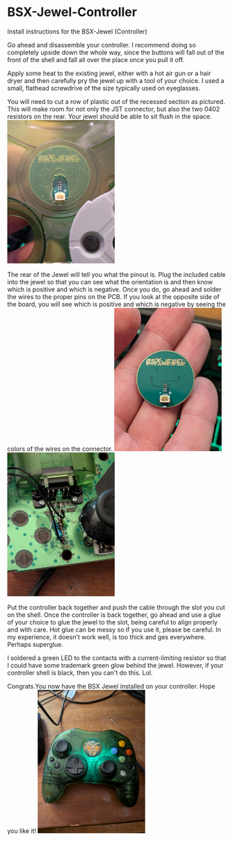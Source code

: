 # BSX-Jewel-Controller
Install instructions for the BSX-Jewel (Controller)

Go ahead and disassemble your controller. I recommend doing so completely upside down the whole way, since the buttons will fall out of the front of the shell and fall all over the place once you pull it off.

Apply some heat to the existing jewel, either with a hot air gun or a hair dryer and then carefully pry the jewel up with a tool of your choice. I used a small, flathead screwdrive of the size typically used on eyeglasses. 

You will need to cut a row of plastic out of the recessed section as pictured. This will make room for not only the JST connector, but also the two 0402 resistors on the rear. Your jewel should be able to sit flush in the space.
<img src="https://github.com/Bowlsnapper/BSX-Jewel-Controller/blob/main/PXL_20250828_074059807.MACRO_FOCUS.jpg" width=49% height=49%> 

The rear of the Jewel will tell you what the pinout is. Plug the included cable into the jewel so that you can see what the orientation is and then know which is positive and which is negative. Once you do, go ahead and solder the wires to the proper pins on the PCB. If you look at the opposite side of the board, you will see which is positive and which is negative by seeing the colors of the wires on the connector.
<img src="https://github.com/Bowlsnapper/BSX-Jewel-Controller/blob/main/PXL_20250825_024023005.MACRO_FOCUS.jpg" width=49% height=49%> 
<img src="https://github.com/Bowlsnapper/BSX-Jewel-Controller/blob/main/PXL_20250825_030557483.jpg" width=49% height=49%>

Put the controller back together and push the cable through the slot you cut on the shell. Once the controller is back together, go ahead and use a glue of your choice to glue the jewel to the slot, being careful to align properly and with care. Hot glue can be messy so if you use it, please be careful. In my experience, it doesn't work well, is too thick and ges everywhere. Perhaps superglue. 

I soldered a green LED to the contacts with a current-limiting resistor so that I could have some trademark green glow behind the jewel. However, if your controller shell is black, then you can't do this. Lol.

Congrats.You now have the BSX Jewel installed on your controller. Hope you like it!
<img src="https://github.com/Bowlsnapper/BSX-Jewel-Controller/blob/main/PXL_20250825_032602838.jpg" width=49% height=49%> 
